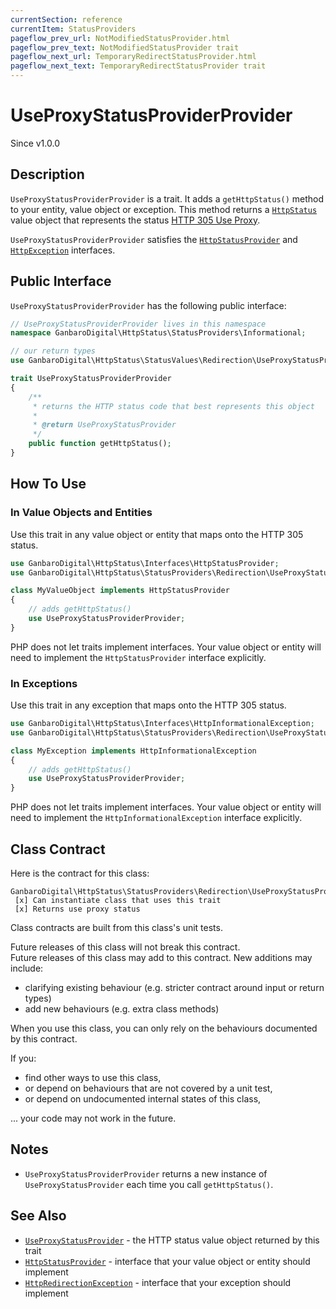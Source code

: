 ```yaml
---
currentSection: reference
currentItem: StatusProviders
pageflow_prev_url: NotModifiedStatusProvider.html
pageflow_prev_text: NotModifiedStatusProvider trait
pageflow_next_url: TemporaryRedirectStatusProvider.html
pageflow_next_text: TemporaryRedirectStatusProvider trait
---
```


# UseProxyStatusProviderProvider

<div class="callout info">
Since v1.0.0
</div>

## Description

`UseProxyStatusProviderProvider` is a trait. It adds a `getHttpStatus()` method to your entity, value object or exception. This method returns a [`HttpStatus`](../Interfaces/HttpStatus.html) value object that represents the status [HTTP 305 Use Proxy](../StatusValues/UseProxyStatusProvider.html).

`UseProxyStatusProviderProvider` satisfies the [`HttpStatusProvider`](../Interfaces/HttpStatusProvider.html) and [`HttpException`](../Interfaces/HttpException) interfaces.

## Public Interface

`UseProxyStatusProviderProvider` has the following public interface:

```php
// UseProxyStatusProviderProvider lives in this namespace
namespace GanbaroDigital\HttpStatus\StatusProviders\Informational;

// our return types
use GanbaroDigital\HttpStatus\StatusValues\Redirection\UseProxyStatusProvider;

trait UseProxyStatusProviderProvider
{
    /**
     * returns the HTTP status code that best represents this object
     *
     * @return UseProxyStatusProvider
     */
    public function getHttpStatus();
}
```

## How To Use

### In Value Objects and Entities

Use this trait in any value object or entity that maps onto the HTTP 305 status.

```php
use GanbaroDigital\HttpStatus\Interfaces\HttpStatusProvider;
use GanbaroDigital\HttpStatus\StatusProviders\Redirection\UseProxyStatusProviderProvider;

class MyValueObject implements HttpStatusProvider
{
    // adds getHttpStatus()
    use UseProxyStatusProviderProvider;
}
```

PHP does not let traits implement interfaces. Your value object or entity will need to implement the `HttpStatusProvider` interface explicitly.

### In Exceptions

Use this trait in any exception that maps onto the HTTP 305 status.

```php
use GanbaroDigital\HttpStatus\Interfaces\HttpInformationalException;
use GanbaroDigital\HttpStatus\StatusProviders\Redirection\UseProxyStatusProviderProvider;

class MyException implements HttpInformationalException
{
    // adds getHttpStatus()
    use UseProxyStatusProviderProvider;
}
```

PHP does not let traits implement interfaces. Your value object or entity will need to implement the `HttpInformationalException` interface explicitly.

## Class Contract

Here is the contract for this class:

    GanbaroDigital\HttpStatus\StatusProviders\Redirection\UseProxyStatusProvider
     [x] Can instantiate class that uses this trait
     [x] Returns use proxy status

Class contracts are built from this class's unit tests.

<div class="callout success">
Future releases of this class will not break this contract.
</div>

<div class="callout info" markdown="1">
Future releases of this class may add to this contract. New additions may include:

* clarifying existing behaviour (e.g. stricter contract around input or return types)
* add new behaviours (e.g. extra class methods)
</div>

<div class="callout warning" markdown="1">
When you use this class, you can only rely on the behaviours documented by this contract.

If you:

* find other ways to use this class,
* or depend on behaviours that are not covered by a unit test,
* or depend on undocumented internal states of this class,

... your code may not work in the future.
</div>

## Notes

* `UseProxyStatusProviderProvider` returns a new instance of `UseProxyStatusProvider` each time you call `getHttpStatus()`.

## See Also

* [`UseProxyStatusProvider`](../StatusValues/UseProxyStatusProvider.html) - the HTTP status value object returned by this trait
* [`HttpStatusProvider`](../Interfaces/HttpStatusProvider.html) - interface that your value object or entity should implement
* [`HttpRedirectionException`](../Interfaces/HttpRedirectionException.html) - interface that your exception should implement
